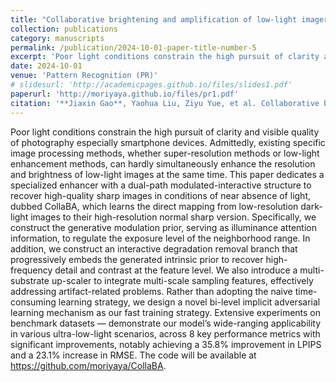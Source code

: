 ```yaml
---
title: "Collaborative brightening and amplification of low-light imagery via bi-level adversarial learning"
collection: publications
category: manuscripts
permalink: /publication/2024-10-01-paper-title-number-5
excerpt: 'Poor light conditions constrain the high pursuit of clarity and visible quality of photography especially smartphone devices. Admittedly, existing specific image processing methods, whether super-resolution methods or low-light enhancement methods, can hardly simultaneously enhance the resolution and brightness of low-light images at the same time. ...'
date: 2024-10-01
venue: 'Pattern Recognition (PR)'
# slidesurl: 'http://academicpages.github.io/files/slides1.pdf'
paperurl: 'http://moriyaya.github.io/files/pr1.pdf'
citation: '**Jiaxin Gao**, Yaohua Liu, Ziyu Yue, et al. Collaborative brightening and amplification of low-light imagery via bi-level adversarial learning[J]. Pattern Recognition, 2024, 154: 110558.'
---
```


Poor light conditions constrain the high pursuit of clarity and visible quality of photography especially smartphone devices. Admittedly, existing specific image processing methods, whether super-resolution methods or low-light enhancement methods, can hardly simultaneously enhance the resolution and brightness of low-light images at the same time. This paper dedicates a specialized enhancer with a dual-path modulated-interactive structure to recover high-quality sharp images in conditions of near absence of light, dubbed CollaBA, which learns the direct mapping from low-resolution dark-light images to their high-resolution normal sharp version. Specifically, we construct the generative modulation prior, serving as illuminance attention information, to regulate the exposure level of the neighborhood range. In addition, we construct an interactive degradation removal branch that progressively embeds the generated intrinsic prior to recover high-frequency detail and contrast at the feature level. We also introduce a multi-substrate up-scaler to integrate multi-scale sampling features, effectively addressing artifact-related problems. Rather than adopting the naive time-consuming learning strategy, we design a novel bi-level implicit adversarial learning mechanism as our fast training strategy. Extensive experiments on benchmark datasets — demonstrate our model’s wide-ranging applicability in various ultra-low-light scenarios, across 8 key performance metrics with significant improvements, notably achieving a 35.8% improvement in LPIPS and a 23.1% increase in RMSE. The code will be available at https://github.com/moriyaya/CollaBA.